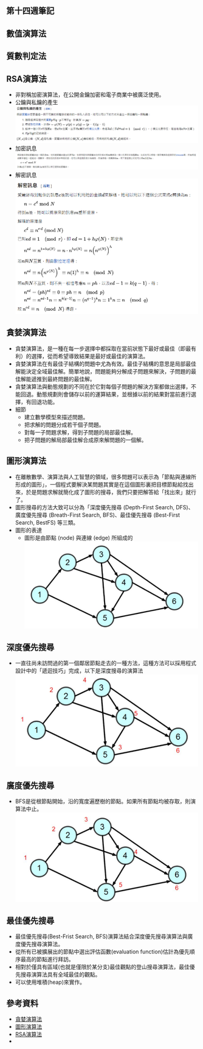 ## 第十四週筆記
## 數值演算法
## 質數判定法
## RSA演算法
* 非對稱加密演算法，在公開金鑰加密和電子商業中被廣泛使用。
* 公鑰與私鑰的產生
![pic3](https://github.com/www-abcdefg/sa110a/blob/master/pic/week14/pic3.png)
* 加密訊息
![pic4](https://github.com/www-abcdefg/sa110a/blob/master/pic/week14/pic4.png)
* 解密訊息
![pic5](https://github.com/www-abcdefg/sa110a/blob/master/pic/week14/pic5.png)
## 貪婪演算法
* 貪婪演算法，是一種在每一步選擇中都採取在當前狀態下最好或最佳（即最有利）的選擇，從而希望導致結果是最好或最佳的演算法。
* 貪婪演算法在有最佳子結構的問題中尤為有效。最佳子結構的意思是局部最佳解能決定全域最佳解。簡單地說，問題能夠分解成子問題來解決，子問題的最佳解能遞推到最終問題的最佳解。
* 貪婪演算法與動態規劃的不同在於它對每個子問題的解決方案都做出選擇，不能回退。動態規劃則會儲存以前的運算結果，並根據以前的結果對當前進行選擇，有回退功能。
* 細節
    * 建立數學模型來描述問題。
    * 把求解的問題分成若干個子問題。
    * 對每一子問題求解，得到子問題的局部最佳解。
    * 把子問題的解局部最佳解合成原來解問題的一個解。
## 圖形演算法
* 在離散數學、演算法與人工智慧的領域，很多問題可以表示為「節點與連線所形成的圖形」，一個程式要解決某問題其實是在這個圖形裏把目標節點給找出來，於是問題求解就簡化成了圖形的搜尋，我們只要把解答給「找出來」就行了。
* 圖形搜尋的方法大致可以分為「深度優先搜尋 (Depth-First Search, DFS)、廣度優先搜尋 (Breath-First Search, BFS)、最佳優先搜尋 (Best-First Search, BestFS) 等三類。
* 圖形的表達
    * 圖形是由節點 (node) 與連線 (edge) 所組成的
![pic](https://github.com/www-abcdefg/sa110a/blob/master/pic/week14/pic.png)
## 深度優先搜尋
* 一直往尚未訪問過的第一個鄰居節點走去的一種方法，這種方法可以採用程式設計中的「遞迴技巧」完成，以下是深度搜尋的演算法
![pic2](https://github.com/www-abcdefg/sa110a/blob/master/pic/week14/pic1.png)
## 廣度優先搜尋
* BFS是從根節點開始，沿的寬度遍歷樹的節點。如果所有節點均被存取，則演算法中止。
![pic1](https://github.com/www-abcdefg/sa110a/blob/master/pic/week14/pic2.png)
## 最佳優先搜尋
* 最佳優先搜尋(Best-Frist Search, BFS)演算法結合深度優先搜尋演算法與廣度優先搜尋演算法。
* 從所有已被擴展出的節點中選出評估函數(evaluation function)估計為優先順序最高的節點進行拜訪。
* 相對於僅具有區域(也就是僅限於某分支)最佳觀點的登山搜尋演算法，最佳優先搜尋演算法具有全域最佳的觀點。
* 可以使用堆積(heap)來實作。
## 參考資料
* [貪婪演算法](https://zh.wikipedia.org/wiki/%E8%B4%AA%E5%BF%83%E7%AE%97%E6%B3%95)
* [圖形演算法](https://gitlab.com/ccckmit/course/-/wikis/%E9%99%B3%E9%8D%BE%E8%AA%A0/%E6%9B%B8%E7%B1%8D/%E6%BC%94%E7%AE%97%E6%B3%95/11-graph)
* [RSA演算法](https://zh.wikipedia.org/wiki/RSA%E5%8A%A0%E5%AF%86%E6%BC%94%E7%AE%97%E6%B3%95)
* []()
